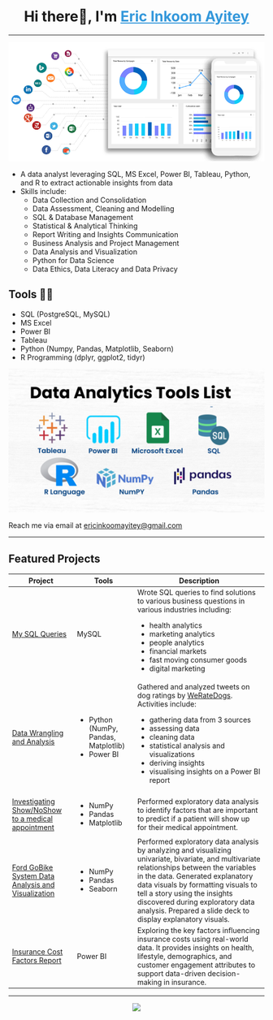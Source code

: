<h1 align="center">
  Hi there👋, I'm 
  <a href="https://linkedin.com/in/eric-inkoom-ayitey/" style="color:#3498db;" target="_blank">
    Eric Inkoom Ayitey
  </a>
</h1>
<hr/>

<p align="center">
  <!-- Reference a GIF profile image uploaded to your repo, e.g., images/profile.gif -->
  <img src="images/Frontpage.gif" alt="Profile GIF" width="600"/>
</p>

<ul>
  <li>A data analyst leveraging SQL, MS Excel, Power BI, Tableau, Python, and R to extract actionable insights from data</li>
  <li>Skills include:
    <ul>
      <li>Data Collection and Consolidation</li>
      <li>Data Assessment, Cleaning and Modelling</li>
      <li>SQL & Database Management</li>
       <li>Statistical & Analytical Thinking</li>
      <li>Report Writing and Insights Communication</li>
      <li>Business Analysis and Project Management</li>
      <li>Data Analysis and Visualization</li>
      <li>Python for Data Science</li>
      <li>Data Ethics, Data Literacy and Data Privacy</li>
    </ul>
  </li>
</ul>

## Tools 👩‍💻

<ul>
  <li>SQL (PostgreSQL, MySQL)</li>
  <li>MS Excel</li>
  <li>Power BI</li>
  <li>Tableau</li>
  <li>Python (Numpy, Pandas, Matplotlib, Seaborn)</li>
  <li>R Programming (dplyr, ggplot2, tidyr)</li>
</ul>

<p align="center">
  <img src="images/tools.png" width="600"/>
</p>
  Reach me via email at <a href="mailto:ericinkoomayitey@gmail.com">ericinkoomayitey@gmail.com</a>
</p>

---

## Featured Projects

<table>
  <thead>
    <tr>
      <th>Project</th>
      <th>Tools</th>
      <th>Description</th>
    </tr>
  </thead>
  <tbody>
    <tr>
      <td><a href="https://github.com/Eric-Inkoom-Ayitey/SQL-Queries">My SQL Queries</a></td>
      <td>MySQL</td>
      <td>
        Wrote SQL queries to find solutions to various business questions in various industries including:
        <ul>
          <li>health analytics</li>
          <li>marketing analytics</li>
          <li>people analytics</li>
          <li>financial markets</li>
          <li>fast moving consumer goods</li>
          <li>digital marketing</li>
        </ul>
      </td>
    </tr>
    <tr>
      <td><a href="https://github.com/Eric-Inkoom-Ayitey/data-wrangling-analysis">Data Wrangling and Analysis</a></td>
      <td>
        <ul>
          <li>Python (NumPy, Pandas, Matplotlib)</li>
          <li>Power BI</li>
        </ul>
      </td>
      <td>
        Gathered and analyzed tweets on dog ratings by <a href="https://twitter.com/WeRateDogs">WeRateDogs</a>.<br/>
        Activities include:
        <ul>
          <li>gathering data from 3 sources</li>
          <li>assessing data</li>
          <li>cleaning data</li>
          <li>statistical analysis and visualizations</li>
          <li>deriving insights</li>
          <li>visualising insights on a Power BI report</li>
        </ul>
      </td>
    </tr>
    <tr>
      <td><a href="https://github.com/yourusername/show-noshow-medical-appointment">Investigating Show/NoShow to a medical appointment</a></td>
      <td>
        <ul>
          <li>NumPy</li>
          <li>Pandas</li>
          <li>Matplotlib</li>
        </ul>
      </td>
      <td>
        Performed exploratory data analysis to identify factors that are important to predict if a patient will show up for their medical appointment.
      </td>
    </tr>
    <tr>
      <td><a href="https://github.com/yourusername/ford-gobike-system-analysis">Ford GoBike System Data Analysis and Visualization</a></td>
      <td>
        <ul>
          <li>NumPy</li>
          <li>Pandas</li>
          <li>Seaborn</li>
        </ul>
      </td>
      <td>
        Performed exploratory data analysis by analyzing and visualizing univariate, bivariate, and multivariate relationships between the variables in the data.
        Generated explanatory data visuals by formatting visuals to tell a story using the insights discovered during exploratory data analysis.
        Prepared a slide deck to display explanatory visuals.
      </td>
    </tr>
    <tr>
      <td><a href="https://github.com/Eric-Inkoom-Ayitey/Insurance-Project">Insurance Cost Factors Report</a></td>
      <td>Power BI</td>
      <td>
        Exploring the key factors influencing insurance costs using real-world data. It provides insights on health, lifestyle, demographics, and customer engagement attributes to support data-driven decision-making in insurance.
      </td>
    </tr>
  </tbody>
</table>

---

<p align="center">
  <a href="https://linkedin.com/in/eric-inkoom-ayitey/">
    <img src="https://img.shields.io/badge/LinkedIn-blue?logo=linkedin&style=for-the-badge" />
  </a>
</p>
